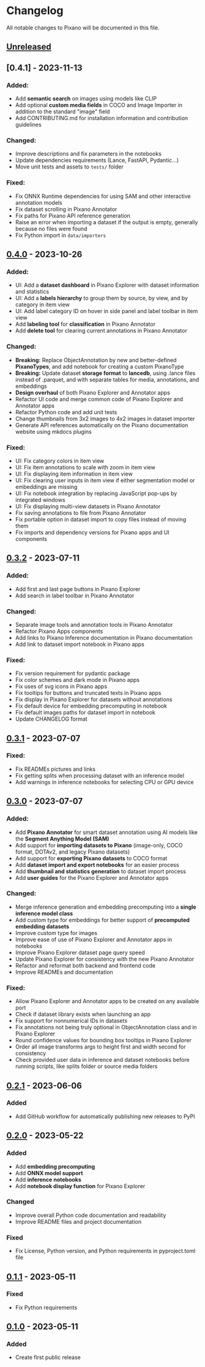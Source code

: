 # Changelog

All notable changes to Pixano will be documented in this file.



## [Unreleased]


## [0.4.1] - 2023-11-13

### Added:
- Add **semantic search** on images using models like CLIP 
- Add optional **custom media fields** in COCO and Image Importer in addition to the standard "image" field
- Add CONTRIBUTING.md for installation information and contribution guidelines

### Changed:
- Improve descriptions and fix parameters in the notebooks
- Update dependencies requirements (Lance, FastAPI, Pydantic...)
- Move unit tests and assets to `tests/` folder

### Fixed:
- Fix ONNX Runtime dependencies for using SAM and other interactive annotation models
- Fix dataset scrolling in Pixano Annotator
- Fix paths for Pixano API reference generation
- Raise an error when importing a dataset if the output is empty, generally because no files were found
- Fix Python import in `data/importers`


## [0.4.0] - 2023-10-26

### Added:
- UI: Add a **dataset dashboard** in Pixano Explorer with dataset information and statistics
- UI: Add a **labels hierarchy** to group them by source, by view, and by category in item view
- UI: Add label category ID on hover in side panel and label toolbar in item view
- Add **labeling tool** for **classification** in Pixano Annotator
- Add **delete tool** for clearing current annotations in Pixano Annotator

### Changed:
- **Breaking:** Replace ObjectAnnotation by new and better-defined **PixanoTypes**, and add notebook for creating a custom PixanoType
- **Breaking:** Update dataset **storage format** to **lancedb**, using .lance files instead of .parquet, and with separate tables for media, annotations, and embeddings
- **Design overhaul** of both Pixano Explorer and Annotator apps
- Refactor UI code and merge common code of Pixano Explorer and Annotator apps
- Refactor Python code and add unit tests
- Change thumbnails from 3x2 images to 4x2 images in dataset importer
- Generate API references automatically on the Pixano documentation website using mkdocs plugins

### Fixed:
- UI: Fix category colors in item view
- UI: Fix item annotations to scale with zoom in item view
- UI: Fix displaying item information in item view
- UI: Fix clearing user inputs in item view if either segmentation model or embeddings are missing
- UI: Fix notebook integration by replacing JavaScript pop-ups by integrated windows
- UI: Fix displaying multi-view datasets in Pixano Annotator
- Fix saving annotations to file from Pixano Annotator
- Fix portable option in dataset import to copy files instead of moving them
- Fix imports and dependency versions for Pixano apps and UI components



## [0.3.2] - 2023-07-11

### Added:
- Add first and last page buttons in Pixano Explorer
- Add search in label toolbar in Pixano Annotator

### Changed:
- Separate image tools and annotation tools in Pixano Annotator
- Refactor Pixano Apps components
- Add links to Pixano Inference documentation in Pixano documentation
- Add link to dataset import notebook in Pixano apps

### Fixed:
- Fix version requirement for pydantic package
- Fix color schemes and dark mode in Pixano apps
- Fix uses of svg icons in Pixano apps
- Fix tooltips for buttons and truncated texts in Pixano apps
- Fix display in Pixano Explorer for datasets without annotations
- Fix default device for embedding precomputing in notebook
- Fix default images paths for dataset import in notebook
- Update CHANGELOG format



## [0.3.1] - 2023-07-07

### Fixed:
- Fix READMEs pictures and links
- Fix getting splits when processing dataset with an inference model
- Add warnings in inference notebooks for selecting CPU or GPU device



## [0.3.0] - 2023-07-07

### Added:
- Add **Pixano Annotator** for smart dataset annotation using AI models like the **Segment Anything Model (SAM)**
- Add support for **importing datasets to Pixano** (image-only, COCO format, DOTAv2, and legacy Pixano datasets)
- Add support for **exporting Pixano datasets** to COCO format 
- Add **dataset import and export notebooks** for an easier process 
- Add **thumbnail and statistics generation** to dataset import process
- Add **user guides** for the Pixano Explorer and Annotator apps

### Changed:
- Merge inference generation and embedding precomputing into a **single inference model class**
- Add custom type for embeddings for better support of **precomputed embedding datasets**
- Improve custom type for images
- Improve ease of use of Pixano Explorer and Annotator apps in notebooks
- Improve Pixano Explorer dataset page query speed
- Update Pixano Explorer for consistency with the new Pixano Annotator
- Refactor and reformat both backend and frontend code
- Improve READMEs and documentation

### Fixed:
- Allow Pixano Explorer and Annotator apps to be created on any available port
- Check if dataset library exists when launching an app
- Fix support for nonnumerical IDs in datasets
- Fix annotations not being truly optional in ObjectAnnotation class and in Pixano Explorer
- Round confidence values for bounding box tooltips in Pixano Explorer
- Order all image transforms args to height first and width second for consistency
- Check provided user data in inference and dataset notebooks before running scripts, like splits folder or source media folders



## [0.2.1] - 2023-06-06

### Added
- Add GitHub workflow for automatically publishing new releases to PyPI



## [0.2.0] - 2023-05-22

### Added
- Add **embedding precomputing**
- Add **ONNX model support**
- Add **inference notebooks**
- Add **notebook display function** for Pixano Explorer

### Changed
- Improve overall Python code documentation and readability
- Improve README files and project documentation

### Fixed
- Fix License, Python version, and Python requirements in pyproject.toml file



## [0.1.1] - 2023-05-11

### Fixed
- Fix Python requirements



## [0.1.0] - 2023-05-11

### Added
- Create first public release



[Unreleased]: https://github.com/pixano/pixano/compare/main...develop
[0.4.0]: https://github.com/pixano/pixano/compare/v0.4.0...v0.4.1
[0.4.0]: https://github.com/pixano/pixano/compare/v0.3.2...v0.4.0
[0.3.2]: https://github.com/pixano/pixano/compare/v0.3.1...v0.3.2
[0.3.1]: https://github.com/pixano/pixano/compare/v0.3.0...v0.3.1
[0.3.0]: https://github.com/pixano/pixano/compare/v0.2.1...v0.3.0
[0.2.1]: https://github.com/pixano/pixano/compare/v0.2.0...v0.2.1
[0.2.0]: https://github.com/pixano/pixano/compare/v0.1.1...v0.2.0
[0.1.1]: https://github.com/pixano/pixano/compare/v0.1.0...v0.1.1
[0.1.0]: https://github.com/pixano/pixano/releases/tag/v0.1.0

